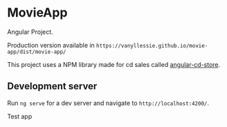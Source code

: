 # MovieApp

Angular Project.

Production version available in `https://vanyllessie.github.io/movie-app/dist/movie-app/`

This project uses a NPM library made for cd sales called [angular-cd-store](https://www.npmjs.com/package/angular-cd-store).

## Development server

Run `ng serve` for a dev server and navigate to `http://localhost:4200/`.

Test app
